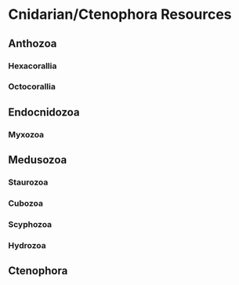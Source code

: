 # Cnidarian/Ctenophora Resources

## Anthozoa

### Hexacorallia

### Octocorallia

## Endocnidozoa

### Myxozoa

## Medusozoa

### Staurozoa

### Cubozoa

### Scyphozoa

### Hydrozoa

## Ctenophora
